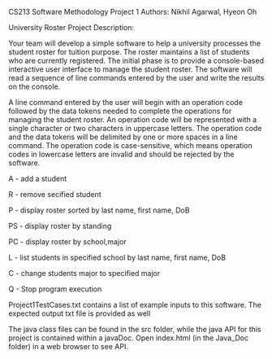 CS213 Software Methodology Project 1
Authors: Nikhil Agarwal, Hyeon Oh

University Roster Project Description:

Your team will develop a simple software to help a university processes the student roster for tuition purpose. The
roster maintains a list of students who are currently registered. The initial phase is to provide a console-based
interactive user interface to manage the student roster. The software will read a sequence of line commands entered
by the user and write the results on the console.

A line command entered by the user will begin with an operation code followed by the data tokens needed to complete
the operations for managing the student roster. An operation code will be represented with a single character or two
characters in uppercase letters. The operation code and the data tokens will be delimited by one or more spaces in a
line command. The operation code is case-sensitive, which means operation codes in lowercase letters are invalid
and should be rejected by the software.

A - add a student

R - remove secified student

P - display roster sorted by last name, first name, DoB

PS - display roster by standing

PC - display roster by school,major

L - list students in specified school by last name, first name, DoB

C - change students major to specified major

Q - Stop program execution


Project1TestCases.txt contains a list of example inputs to this software. The expected output txt file is provided as well

The java class files can be found in the src folder, while the java API for this project is contained within a javaDoc.
Open index.html (in the Java_Doc folder) in a web browser to see API.


